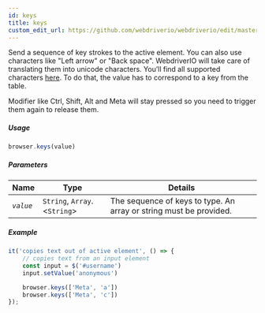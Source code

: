 ```yaml
---
id: keys
title: keys
custom_edit_url: https://github.com/webdriverio/webdriverio/edit/master/packages/webdriverio/src/commands/browser/keys.js
---
```


Send a sequence of key strokes to the active element. You can also use characters like
"Left arrow" or "Back space". WebdriverIO will take care of translating them into unicode
characters. You’ll find all supported characters [here](https://w3c.github.io/webdriver/webdriver-spec.html#keyboard-actions).
To do that, the value has to correspond to a key from the table.

Modifier like Ctrl, Shift, Alt and Meta will stay pressed so you need to trigger them again to release them.

##### Usage

```js
browser.keys(value)
```

##### Parameters

| Name | Type | Details |
| ---- | ---- | ------- |
| <code><var>value</var></code> | <code>String</code>, <code>Array</code>.&lt;<code>String</code>&gt; | The sequence of keys to type. An array or string must be provided. |

##### Example

```js keys.js
it('copies text out of active element', () => {
    // copies text from an input element
    const input = $('#username')
    input.setValue('anonymous')

    browser.keys(['Meta', 'a'])
    browser.keys(['Meta', 'c'])
});
```

